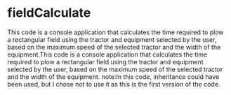 # fieldCalculate

This code is a console application that calculates the time
required to plow a rectangular field using the tractor and equipment
selected by the user, based on the maximum speed of the selected tractor
and the width of the equipment.This code is a console application that calculates
the time required to plow a rectangular field using the tractor and equipment selected
by the user, based on the maximum speed of the selected tractor and the width of the equipment.
note:In this code, inheritance could have been used, but I chose not to use it as this is the first version of the code.
